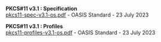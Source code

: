 **PKCS#11 v3.1 : Specification**  
[pkcs11-spec-v3.1-os.pdf](pkcs11-spec-v3.1-os.pdf?raw=true) - OASIS Standard - 23 July 2023  

**PKCS#11 v3.1 : Profiles**  
[pkcs11-profiles-v3.1-os.pdf](pkcs11-profiles-v3.1-os.pdf?raw=true) - OASIS Standard - 23 July 2023  

